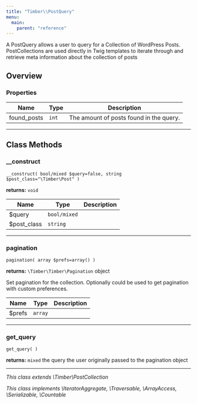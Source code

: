 ```yaml
---
title: "Timber\\PostQuery"
menu:
  main:
    parent: "reference"
---
```


A PostQuery allows a user to query for a Collection of WordPress Posts.
PostCollections are used directly in Twig templates to iterate through and retrieve
meta information about the collection of posts

<!--more-->



## Overview

### Properties

| Name | Type | Description |
| --- | --- | --- |
found_posts | `int` | The amount of posts found in the query. |

---

## Class Methods

### __construct
`__construct( bool/mixed $query=false, string $post_class="\Timber\Post" )`

**returns:** `void` 

| Name | Type | Description |
| --- | --- | --- |
| $query | `bool/mixed` |  |
| $post_class | `string` |  |




---

### pagination
`pagination( array $prefs=array() )`

**returns:** `\Timber\Timber\Pagination` object

Set pagination for the collection. Optionally could be used to get pagination with custom preferences.

| Name | Type | Description |
| --- | --- | --- |
| $prefs | `array` |  |




---

### get_query
`get_query( )`

**returns:** `mixed` the query the user originally passed to the pagination object



---




*This class extends \Timber\PostCollection*

*This class implements \IteratorAggregate, \Traversable, \ArrayAccess, \Serializable, \Countable*

